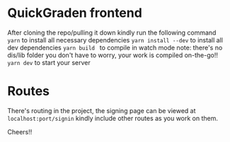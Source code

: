 # QuickGraden frontend
After cloning the repo/pulling it down kindly run the following command 
`yarn` to install all necessary dependencies
`yarn install --dev` to install all dev dependencies
`yarn build ` to compile in watch mode
note: there's no dis/lib folder you don't have to worry, your work is compiled on-the-go!!
`yarn dev` to start your server


# Routes
There's routing in the project, the signing page can be viewed at `localhost:port/signin`
kindly include other routes as you work on them.

Cheers!!

